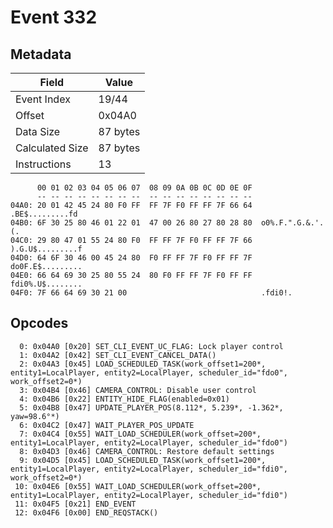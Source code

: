 # Event 332

## Metadata

| Field           | Value    |
|-----------------|----------|
| Event Index     | 19/44    |
| Offset          | 0x04A0   |
| Data Size       | 87 bytes |
| Calculated Size | 87 bytes |
| Instructions    | 13       |

```
      00 01 02 03 04 05 06 07  08 09 0A 0B 0C 0D 0E 0F
      -- -- -- -- -- -- -- --  -- -- -- -- -- -- -- --
04A0: 20 01 42 45 24 80 F0 FF  FF 7F F0 FF FF 7F 66 64   .BE$.........fd
04B0: 6F 30 25 80 46 01 22 01  47 00 26 80 27 80 28 80  o0%.F.".G.&.'.(.
04C0: 29 80 47 01 55 24 80 F0  FF FF 7F F0 FF FF 7F 66  ).G.U$.........f
04D0: 64 6F 30 46 00 45 24 80  F0 FF FF 7F F0 FF FF 7F  do0F.E$.........
04E0: 66 64 69 30 25 80 55 24  80 F0 FF FF 7F F0 FF FF  fdi0%.U$........
04F0: 7F 66 64 69 30 21 00                              .fdi0!.         
```

## Opcodes

```
  0: 0x04A0 [0x20] SET_CLI_EVENT_UC_FLAG: Lock player control
  1: 0x04A2 [0x42] SET_CLI_EVENT_CANCEL_DATA()
  2: 0x04A3 [0x45] LOAD_SCHEDULED_TASK(work_offset1=200*, entity1=LocalPlayer, entity2=LocalPlayer, scheduler_id="fdo0", work_offset2=0*)
  3: 0x04B4 [0x46] CAMERA_CONTROL: Disable user control
  4: 0x04B6 [0x22] ENTITY_HIDE_FLAG(enabled=0x01)
  5: 0x04B8 [0x47] UPDATE_PLAYER_POS(8.112*, 5.239*, -1.362*, yaw=98.6°*)
  6: 0x04C2 [0x47] WAIT_PLAYER_POS_UPDATE
  7: 0x04C4 [0x55] WAIT_LOAD_SCHEDULER(work_offset=200*, entity1=LocalPlayer, entity2=LocalPlayer, scheduler_id="fdo0")
  8: 0x04D3 [0x46] CAMERA_CONTROL: Restore default settings
  9: 0x04D5 [0x45] LOAD_SCHEDULED_TASK(work_offset1=200*, entity1=LocalPlayer, entity2=LocalPlayer, scheduler_id="fdi0", work_offset2=0*)
 10: 0x04E6 [0x55] WAIT_LOAD_SCHEDULER(work_offset=200*, entity1=LocalPlayer, entity2=LocalPlayer, scheduler_id="fdi0")
 11: 0x04F5 [0x21] END_EVENT
 12: 0x04F6 [0x00] END_REQSTACK()
```
